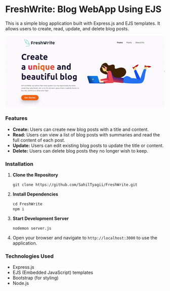 # FreshWrite: Blog WebApp Using EJS
This is a simple blog application built with Express.js and EJS templates. It allows users to create, read, update, and delete blog posts.

<img src="public/images/Home.gif" alt = "Home Page">

### Features
- **Create:** Users can create new blog posts with a title and content.
- **Read:** Users can view a list of blog posts with summaries and read the full content of each post.
- **Update:** Users can edit existing blog posts to update the title or content.
- **Delete:** Users can delete blog posts they no longer wish to keep.

### Installation

1. **Clone the Repository**
   ```
   git clone https://github.com/SahilTyagii/FreshWrite.git
   ```
2. **Install Dependencies**
   ```
   cd FreshWrite
   npm i
   ```
3. **Start Development Server**
   ```
   nodemon server.js
   ```
4. Open your browser and navigate to `http://localhost:3000` to use the application.

### Technologies Used
- Express.js
- EJS (Embedded JavaScript) templates
- Bootstrap (for styling)
- Node.js
